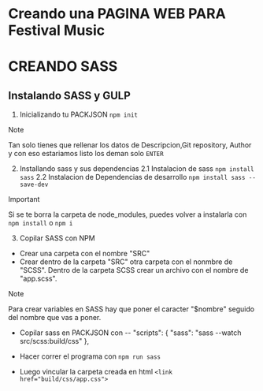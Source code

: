 # Creando una PAGINA WEB PARA Festival Music

# CREANDO SASS 
## Instalando SASS y GULP
1. Inicializando tu PACKJSON
`npm init`
> [!note]
> Tan solo tienes que rellenar los datos de Descripcion,Git repository, Author y con eso estariamos listo los deman solo `ENTER`

2. Installando sass y sus dependencias
2.1 Instalacion de sass 
    `npm install sass`
2.2 Instalacion de Dependencias de desarrollo
`npm install sass --save-dev`

> [!IMPORTANT] 
>Si se te borra la carpeta de node_modules, puedes volver a instalarla con   
`npm install` o `npm i`

3. Copilar SASS con NPM
- Crear una carpeta con el nombre "SRC"
- Crear dentro de la carpeta "SRC" otra carpeta con el nonmbre de "SCSS". Dentro de la carpeta SCSS crear un archivo con el nombre de "app.scss".
>[!NOTE] 
>Para crear variables en SASS hay que poner el caracter "$nombre" seguido del nombre que vas a poner.

  - Copilar sass en PACKJSON con --
    "scripts": {
    "sass": "sass --watch src/scss:build/css"
  },

  -  Hacer correr el programa con `npm run sass`
  - Luego vincular la carpeta creada en html
    `<link href="build/css/app.css">`

 